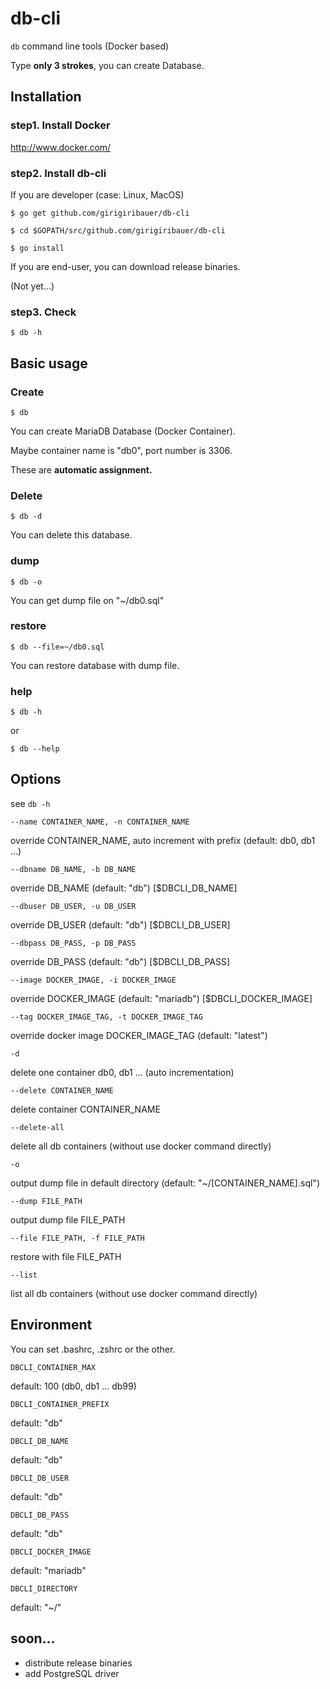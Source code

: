 # db-cli

`db` command line tools (Docker based)

Type **only 3 strokes**, you can create Database.



## Installation

### step1. Install Docker

<http://www.docker.com/>

### step2. Install db-cli

If you are developer (case: Linux, MacOS)

	$ go get github.com/girigiribauer/db-cli

	$ cd $GOPATH/src/github.com/girigiribauer/db-cli

	$ go install

If you are end-user, you can download release binaries.

(Not yet...)

### step3. Check

	$ db -h



## Basic usage

### Create

	$ db

You can create MariaDB Database (Docker Container).

Maybe container name is "db0", port number is 3306.

These are **automatic assignment.**

### Delete

	$ db -d

You can delete this database.

### dump

	$ db -o

You can get dump file on "~/db0.sql"

### restore

	$ db --file=~/db0.sql

You can restore database with dump file.

### help

	$ db -h

or

	$ db --help



## Options

see `db -h`

	--name CONTAINER_NAME, -n CONTAINER_NAME

override CONTAINER_NAME, auto increment with prefix (default: db0, db1 ...)

	--dbname DB_NAME, -b DB_NAME

override DB_NAME (default: "db") [$DBCLI_DB_NAME]

	--dbuser DB_USER, -u DB_USER

override DB_USER (default: "db") [$DBCLI_DB_USER]

	--dbpass DB_PASS, -p DB_PASS

override DB_PASS (default: "db") [$DBCLI_DB_PASS]

	--image DOCKER_IMAGE, -i DOCKER_IMAGE

override DOCKER_IMAGE (default: "mariadb") [$DBCLI_DOCKER_IMAGE]

	--tag DOCKER_IMAGE_TAG, -t DOCKER_IMAGE_TAG

override docker image DOCKER_IMAGE_TAG (default: "latest")

	-d

delete one container db0, db1 ... (auto incrementation)

	--delete CONTAINER_NAME

delete container CONTAINER_NAME

	--delete-all

delete all db containers (without use docker command directly)

	-o

output dump file in default directory (default: "~/[CONTAINER_NAME].sql")

	--dump FILE_PATH

output dump file FILE_PATH

	--file FILE_PATH, -f FILE_PATH

restore with file FILE_PATH

	--list

list all db containers (without use docker command directly)



## Environment

You can set .bashrc, .zshrc or the other.

	DBCLI_CONTAINER_MAX

default: 100 (db0, db1 ... db99)

	DBCLI_CONTAINER_PREFIX

default: "db"

	DBCLI_DB_NAME

default: "db"

	DBCLI_DB_USER

default: "db"

	DBCLI_DB_PASS

default: "db"

	DBCLI_DOCKER_IMAGE

default: "mariadb"

	DBCLI_DIRECTORY

default: "~/"



## soon...

* distribute release binaries
* add PostgreSQL driver
